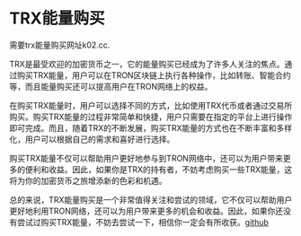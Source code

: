 # TRX能量购买

需要trx能量购买网址k02.cc.

TRX是最受欢迎的加密货币之一，它的能量购买已经成为了许多人关注的焦点。通过购买TRX能量，用户可以在TRON区块链上执行各种操作，比如转账、智能合约等，而且能量购买还可以提高用户在TRON网络上的权益。

在购买TRX能量时，用户可以选择不同的方式，比如使用TRX代币或者通过交易所购买。购买TRX能量的过程非常简单和快捷，用户只需要在指定的平台上进行操作即可完成。而且，随着TRX的不断发展，购买TRX能量的方式也在不断丰富和多样化，用户可以根据自己的需求和喜好进行选择。

购买TRX能量不仅可以帮助用户更好地参与到TRON网络中，还可以为用户带来更多的便利和收益。因此，如果你是TRX的持有者，不妨考虑购买一些TRX能量，这将为你的加密货币之旅增添新的色彩和机遇。

总的来说，TRX能量购买是一个非常值得关注和尝试的领域，它不仅可以帮助用户更好地利用TRON网络，还可以为用户带来更多的机会和收益。因此，如果你还没有尝试过购买TRX能量，不妨去尝试一下，相信你一定会有所收获。[github](https://github.com)
